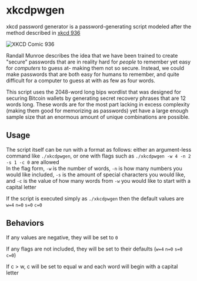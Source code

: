 # xkcdpwgen

xkcd password generator is a password-generating script modeled after the method described in [xkcd 936](https://xkcd.com/936/)

![XKCD Comic 936](https://imgs.xkcd.com/comics/password_strength.png)

Randall Munroe describes the idea that we have been trained to create "secure" passwords that are in reality hard for *people* 
to remember yet easy for *computers* to guess at- making them not so secure. Instead, we could make passwords that are both 
easy for humans to remember, and quite difficult for a computer to guess at with as few as four words.

This script uses the 2048-word long bips wordlist that was designed for securing Bitcoin wallets by generating secret recovery 
phrases that are 12 words long. These words are for the most part lacking in excess complexity (making them good for memorizing 
as passwords) yet have a large enough sample size that an enormous amount of unique combinations are possible.

## Usage

The script itself can be run with a format as follows: either an argument-less command like `./xkcdpwgen`, or one with flags such as `./xkcdpwgen -w 4 -n 2 -s 1 -c 0` are allowed  
In the flag form, `-w` is the number of words, `-n` is how many numbers you would like included, `-s` is the amount of special characters you would like, and `-c` is the value of how many words from `-w` you would like to start with a capital letter

If the script is executed simply as `./xkcdpwgen` then the default values are `w=4` `n=0` `s=0` `c=0`

## Behaviors

If any values are negative, they will be set to `0`  

If any flags are not included, they will be set to their defaults (`w=4` `n=0` `s=0` `c=0`)

If c > w, c will be set to equal w and each word will begin with a capital letter

